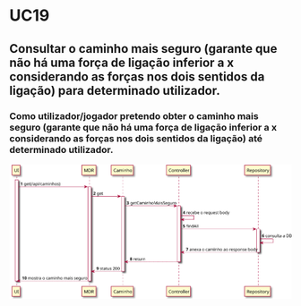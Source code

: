 # UC19

##  Consultar o caminho mais seguro (garante que não há uma força de ligação inferior a x considerando as forças nos dois sentidos da ligação) para determinado utilizador.
### Como utilizador/jogador pretendo obter o caminho  mais seguro (garante que não há uma força de ligação inferior a x considerando as forças nos dois sentidos da ligação) até determinado utilizador.

![UC19.svg](UC19.svg)
